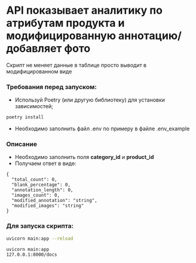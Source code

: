 # API показывает аналитику по атрибутам продукта и модифицированную аннотацию/добавляет фото
Скрипт не меняет данные в таблице просто выводит в модифицированном виде 

### Требования перед запуском:

- Используй Poetry (или другую библиотеку) для установки зависимостей;
```bash
poetry install
```
- Необходимо заполнить файл .env по примеру в файле .env_example

### Описание 
- Необходимо заполнить поля **category_id** и **product_id** 
- Получаем ответ в виде:
````
{
  "total_count": 0,
  "blank_percentage": 0,
  "annotation_length": 0,
  "images_count": 0,
  "modified_annotation": "string",
  "modified_images": "string"
}
````

### Для запуска скрипта:
````bash
uvicorn main:app --reload
````
````bash
uvicorn main:app
127.0.0.1:8000/docs
````

